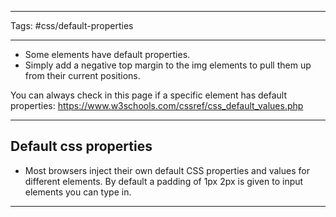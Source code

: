 <hr>

Tags: #css/default-properties

<hr>

- Some elements have default properties. 
- Simply add a negative top margin to the img elements to pull them up from their current positions.

You can always check in this page if a specific element has default properties:
https://www.w3schools.com/cssref/css_default_values.php

<hr>

## Default css properties

- Most browsers inject their own default CSS properties and values for different elements. By default a padding of 1px 2px is given to input elements you can type in.

<hr>
